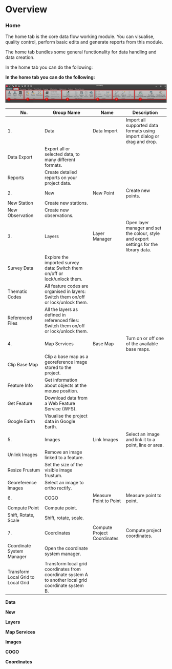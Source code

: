 # Overview

### Home

The home tab is the core data flow working module. You can visualise, quality control, perform basic edits and generate reports from this module.

The home tab bundles some general functionality for data handling and data creation.

In the home tab you can do the following:

**In the home tab you can do the following:**

![Image](graphics/00959384.jpg)

| No. | Group Name | Name | Description |
| --- | --- | --- | --- |
| 1. | Data | Data Import | Import all supported data formats using import dialog or drag and drop. |
| Data Export | Export all or selected data, to many different formats. |
| Reports | Create detailed reports on your project data. |
| 2. | New | New Point | Create new points. |
| New Station | Create new stations. |
| New Observation | Create new observations. |
| 3. | Layers | Layer Manager | Open layer manager and set the colour, style and export settings for the library data. |
| Survey Data | Explore the imported survey data: Switch them on/off or lock/unlock them. |
| Thematic Codes | All feature codes are organised in layers: Switch them on/off or lock/unlock them. |
| Referenced Files | All the layers as defined in referenced files: Switch them on/off or lock/unlock them. |
| 4. | Map Services | Base Map | Turn on or off one of the available base maps. |
| Clip Base Map | Clip a base map as a georeference image stored to the project. |
| Feature Info | Get information about objects at the mouse position. |
| Get Feature | Download data from a Web Feature Service (WFS). |
| Google Earth | Visualise the project data in Google Earth. |
| 5. | Images | Link Images | Select an image and link it to a point, line or area. |
| Unlink Images | Remove an image linked to a feature. |
| Resize Frustum | Set the size of the visible image frustum. |
| Georeference Images | Select an image to ortho rectify. |
| 6. | COGO | Measure Point to Point | Measure point to point. |
| Compute Point | Compute point. |
| Shift, Rotate, Scale | Shift, rotate, scale. |
| 7. | Coordinates | Compute Project Coordinates | Compute project coordinates. |
| Coordinate System Manager | Open the coordinate system manager. |
| Transform Local Grid to Local Grid | Transform local grid coordinates from coordinate system A to another local grid coordinate system B. |

**Data**

**New**

**Layers**

**Map Services**

**Images**

**COGO**

**Coordinates**

